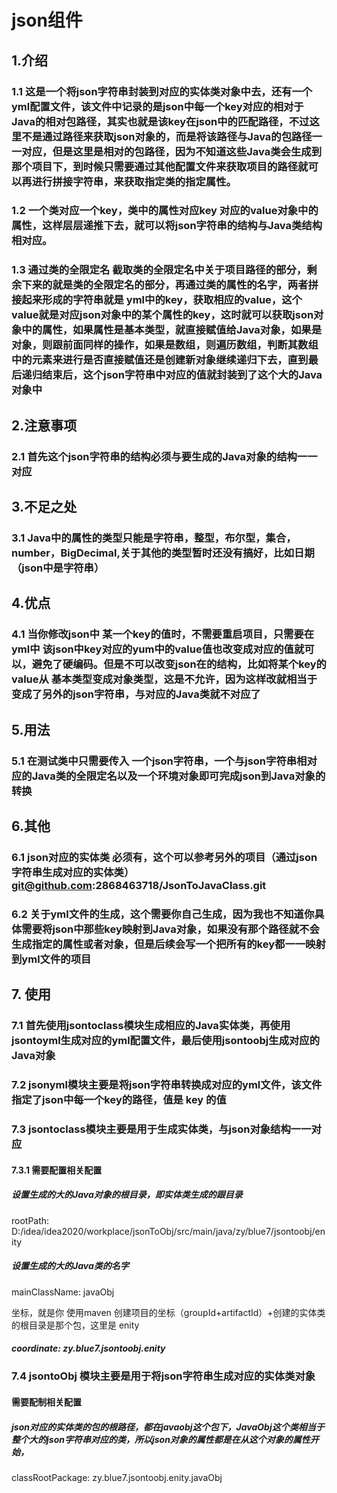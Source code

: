 
# json组件
## 1.介绍
### 1.1 这是一个将json字符串封装到对应的实体类对象中去，还有一个yml配置文件，该文件中记录的是json中每一个key对应的相对于Java的相对包路径，其实也就是该key在json中的匹配路径，不过这里不是通过路径来获取json对象的，而是将该路径与Java的包路径一一对应，但是这里是相对的包路径，因为不知道这些Java类会生成到那个项目下，到时候只需要通过其他配置文件来获取项目的路径就可以再进行拼接字符串，来获取指定类的指定属性。
### 1.2 一个类对应一个key，类中的属性对应key 对应的value对象中的属性，这样层层递推下去，就可以将json字符串的结构与Java类结构相对应。
### 1.3 通过类的全限定名  截取类的全限定名中关于项目路径的部分，剩余下来的就是类的全限定名的部分，再通过类的属性的名字，两者拼接起来形成的字符串就是 yml中的key，获取相应的value，这个value就是对应json对象中的某个属性的key，这时就可以获取json对象中的属性，如果属性是基本类型，就直接赋值给Java对象，如果是对象，则跟前面同样的操作，如果是数组，则遍历数组，判断其数组中的元素来进行是否直接赋值还是创建新对象继续递归下去，直到最后递归结束后，这个json字符串中对应的值就封装到了这个大的Java对象中


## 2.注意事项
### 2.1 首先这个json字符串的结构必须与要生成的Java对象的结构一一对应






## 3.不足之处
### 3.1 Java中的属性的类型只能是字符串，整型，布尔型，集合，number，BigDecimal,关于其他的类型暂时还没有搞好，比如日期（json中是字符串）


## 4.优点
### 4.1 当你修改json中 某一个key的值时，不需要重启项目，只需要在yml中 该json中key对应的yum中的value值也改变成对应的值就可以，避免了硬编码。但是不可以改变json在的结构，比如将某个key的value从 基本类型变成对象类型，这是不允许，因为这样改就相当于变成了另外的json字符串，与对应的Java类就不对应了


## 5.用法
### 5.1 在测试类中只需要传入 一个json字符串，一个与json字符串相对应的Java类的全限定名以及一个环境对象即可完成json到Java对象的转换



## 6.其他
### 6.1 json对应的实体类 必须有，这个可以参考另外的项目（通过json字符串生成对应的实体类）git@github.com:2868463718/JsonToJavaClass.git
### 6.2 关于yml文件的生成，这个需要你自己生成，因为我也不知道你具体需要将json中那些key映射到Java对象，如果没有那个路径就不会生成指定的属性或者对象，但是后续会写一个把所有的key都一一映射到yml文件的项目



## 7. 使用
### 7.1 首先使用jsontoclass模块生成相应的Java实体类，再使用jsontoyml生成对应的yml配置文件，最后使用jsontoobj生成对应的Java对象
### 7.2 jsonyml模块主要是将json字符串转换成对应的yml文件，该文件指定了json中每一个key的路径，值是 key 的值
### 7.3 jsontoclass模块主要是用于生成实体类，与json对象结构一一对应
#### 7.3.1 需要配置相关配置
##### 设置生成的大的Java对象的根目录，即实体类生成的跟目录
rootPath: D:/idea/idea2020/workplace/jsonToObj/src/main/java/zy/blue7/jsontoobj/enity

##### 设置生成的大的Java类的名字
mainClassName: javaObj

坐标，就是你 使用maven 创建项目的坐标（groupId+artifactId）+创建的实体类的根目录是那个包，这里是 enity
##### coordinate: zy.blue7.jsontoobj.enity
### 7.4 jsontoObj 模块主要是用于将json字符串生成对应的实体类对象
#### 需要配制相关配置
##### json对应的实体类的包的根路径，都在javaobj这个包下，JavaObj这个类相当于整个大的json字符串对应的类，所以json对象的属性都是在从这个对象的属性开始，
classRootPackage: zy.blue7.jsontoobj.enity.javaObj